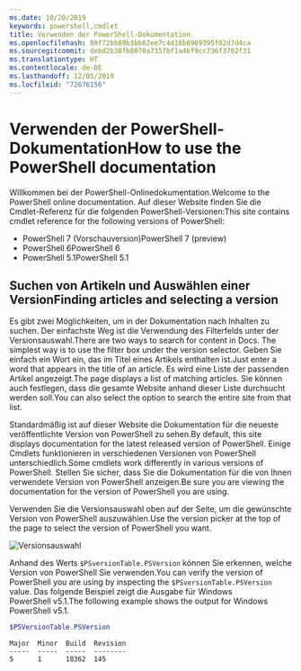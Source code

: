 ```yaml
---
ms.date: 10/20/2019
keywords: powershell,cmdlet
title: Verwenden der PowerShell-Dokumentation
ms.openlocfilehash: 80f72bb89b3bb82ee7c4d16b8969395f02d7d4ca
ms.sourcegitcommit: debd2b38fb8070a7357bf1a4bf9cc736f3702f31
ms.translationtype: HT
ms.contentlocale: de-DE
ms.lasthandoff: 12/05/2019
ms.locfileid: "72676156"
---
```

# <a name="how-to-use-the-powershell-documentation"></a><span data-ttu-id="9c4e8-103">Verwenden der PowerShell-Dokumentation</span><span class="sxs-lookup"><span data-stu-id="9c4e8-103">How to use the PowerShell documentation</span></span>

<span data-ttu-id="9c4e8-104">Willkommen bei der PowerShell-Onlinedokumentation.</span><span class="sxs-lookup"><span data-stu-id="9c4e8-104">Welcome to the PowerShell online documentation.</span></span> <span data-ttu-id="9c4e8-105">Auf dieser Website finden Sie die Cmdlet-Referenz für die folgenden PowerShell-Versionen:</span><span class="sxs-lookup"><span data-stu-id="9c4e8-105">This site contains cmdlet reference for the following versions of PowerShell:</span></span>

- <span data-ttu-id="9c4e8-106">PowerShell 7 (Vorschauversion)</span><span class="sxs-lookup"><span data-stu-id="9c4e8-106">PowerShell 7 (preview)</span></span>
- <span data-ttu-id="9c4e8-107">PowerShell 6</span><span class="sxs-lookup"><span data-stu-id="9c4e8-107">PowerShell 6</span></span>
- <span data-ttu-id="9c4e8-108">PowerShell 5.1</span><span class="sxs-lookup"><span data-stu-id="9c4e8-108">PowerShell 5.1</span></span>

## <a name="finding-articles-and-selecting-a-version"></a><span data-ttu-id="9c4e8-109">Suchen von Artikeln und Auswählen einer Version</span><span class="sxs-lookup"><span data-stu-id="9c4e8-109">Finding articles and selecting a version</span></span>

<span data-ttu-id="9c4e8-110">Es gibt zwei Möglichkeiten, um in der Dokumentation nach Inhalten zu suchen. Der einfachste Weg ist die Verwendung des Filterfelds unter der Versionsauswahl.</span><span class="sxs-lookup"><span data-stu-id="9c4e8-110">There are two ways to search for content in Docs. The simplest way is to use the filter box under the version selector.</span></span> <span data-ttu-id="9c4e8-111">Geben Sie einfach ein Wort ein, das im Titel eines Artikels enthalten ist.</span><span class="sxs-lookup"><span data-stu-id="9c4e8-111">Just enter a word that appears in the title of an article.</span></span> <span data-ttu-id="9c4e8-112">Es wird eine Liste der passenden Artikel angezeigt.</span><span class="sxs-lookup"><span data-stu-id="9c4e8-112">The page displays a list of matching articles.</span></span> <span data-ttu-id="9c4e8-113">Sie können auch festlegen, dass die gesamte Website anhand dieser Liste durchsucht werden soll.</span><span class="sxs-lookup"><span data-stu-id="9c4e8-113">You can also select the option to search the entire site from that list.</span></span>

<span data-ttu-id="9c4e8-114">Standardmäßig ist auf dieser Website die Dokumentation für die neueste veröffentlichte Version von PowerShell zu sehen.</span><span class="sxs-lookup"><span data-stu-id="9c4e8-114">By default, this site displays documentation for the latest released version of PowerShell.</span></span> <span data-ttu-id="9c4e8-115">Einige Cmdlets funktionieren in verschiedenen Versionen von PowerShell unterschiedlich.</span><span class="sxs-lookup"><span data-stu-id="9c4e8-115">Some cmdlets work differently in various versions of PowerShell.</span></span> <span data-ttu-id="9c4e8-116">Stellen Sie sicher, dass Sie die Dokumentation für die von Ihnen verwendete Version von PowerShell anzeigen.</span><span class="sxs-lookup"><span data-stu-id="9c4e8-116">Be sure you are viewing the documentation for the version of PowerShell you are using.</span></span>

<span data-ttu-id="9c4e8-117">Verwenden Sie die Versionsauswahl oben auf der Seite, um die gewünschte Version von PowerShell auszuwählen.</span><span class="sxs-lookup"><span data-stu-id="9c4e8-117">Use the version picker at the top of the page to select the version of PowerShell you want.</span></span>

![Versionsauswahl](images/how-to-use-docs/version-search.gif)

<span data-ttu-id="9c4e8-119">Anhand des Werts `$PSversionTable.PSVersion` können Sie erkennen, welche Version von PowerShell Sie verwenden.</span><span class="sxs-lookup"><span data-stu-id="9c4e8-119">You can verify the version of PowerShell you are using by inspecting the `$PSversionTable.PSVersion` value.</span></span> <span data-ttu-id="9c4e8-120">Das folgende Beispiel zeigt die Ausgabe für Windows PowerShell v5.1.</span><span class="sxs-lookup"><span data-stu-id="9c4e8-120">The following example shows the output for Windows PowerShell v5.1.</span></span>

```powershell
$PSVersionTable.PSVersion
```

```Output
Major  Minor  Build  Revision
-----  -----  -----  --------
5      1      18362  145
```
